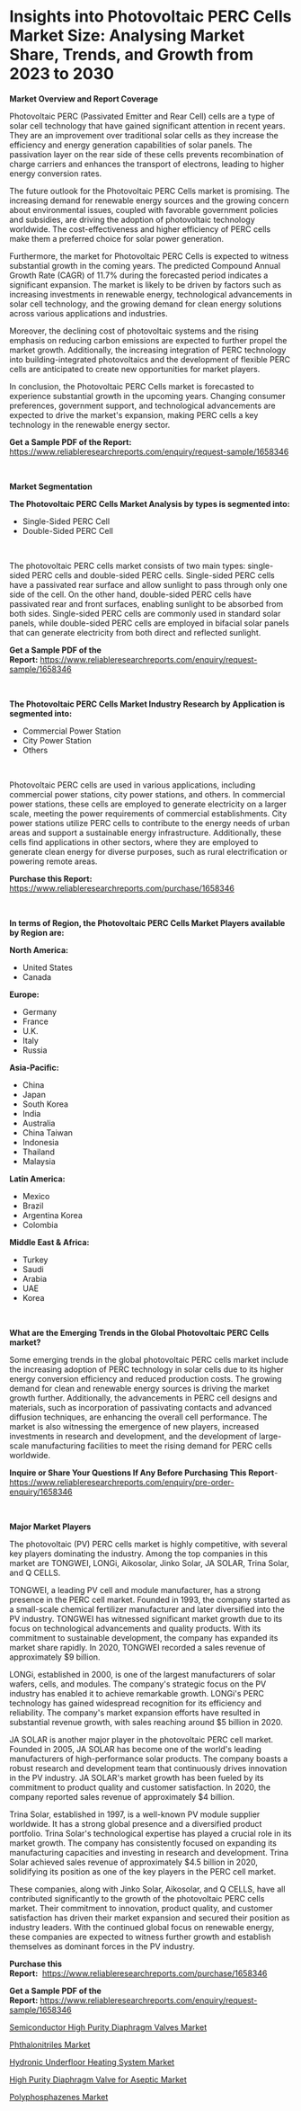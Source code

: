 <p><h1>Insights into Photovoltaic PERC Cells Market Size: Analysing Market Share, Trends, and Growth from 2023 to 2030</h1></p><p><strong>Market Overview and Report Coverage</strong></p>
<p><p>Photovoltaic PERC (Passivated Emitter and Rear Cell) cells are a type of solar cell technology that have gained significant attention in recent years. They are an improvement over traditional solar cells as they increase the efficiency and energy generation capabilities of solar panels. The passivation layer on the rear side of these cells prevents recombination of charge carriers and enhances the transport of electrons, leading to higher energy conversion rates.</p><p>The future outlook for the Photovoltaic PERC Cells market is promising. The increasing demand for renewable energy sources and the growing concern about environmental issues, coupled with favorable government policies and subsidies, are driving the adoption of photovoltaic technology worldwide. The cost-effectiveness and higher efficiency of PERC cells make them a preferred choice for solar power generation.</p><p>Furthermore, the market for Photovoltaic PERC Cells is expected to witness substantial growth in the coming years. The predicted Compound Annual Growth Rate (CAGR) of 11.7% during the forecasted period indicates a significant expansion. The market is likely to be driven by factors such as increasing investments in renewable energy, technological advancements in solar cell technology, and the growing demand for clean energy solutions across various applications and industries.</p><p>Moreover, the declining cost of photovoltaic systems and the rising emphasis on reducing carbon emissions are expected to further propel the market growth. Additionally, the increasing integration of PERC technology into building-integrated photovoltaics and the development of flexible PERC cells are anticipated to create new opportunities for market players.</p><p>In conclusion, the Photovoltaic PERC Cells market is forecasted to experience substantial growth in the upcoming years. Changing consumer preferences, government support, and technological advancements are expected to drive the market's expansion, making PERC cells a key technology in the renewable energy sector.</p></p>
<p><strong>Get a Sample PDF of the Report:</strong> <a href="https://www.reliableresearchreports.com/enquiry/request-sample/1658346">https://www.reliableresearchreports.com/enquiry/request-sample/1658346</a></p>
<p>&nbsp;</p>
<p><strong>Market Segmentation</strong></p>
<p><strong>The Photovoltaic PERC Cells Market Analysis by types is segmented into:</strong></p>
<p><ul><li>Single-Sided PERC Cell</li><li>Double-Sided PERC Cell</li></ul></p>
<p>&nbsp;</p>
<p><p>The photovoltaic PERC cells market consists of two main types: single-sided PERC cells and double-sided PERC cells. Single-sided PERC cells have a passivated rear surface and allow sunlight to pass through only one side of the cell. On the other hand, double-sided PERC cells have passivated rear and front surfaces, enabling sunlight to be absorbed from both sides. Single-sided PERC cells are commonly used in standard solar panels, while double-sided PERC cells are employed in bifacial solar panels that can generate electricity from both direct and reflected sunlight.</p></p>
<p><strong>Get a Sample PDF of the Report:</strong>&nbsp;<a href="https://www.reliableresearchreports.com/enquiry/request-sample/1658346">https://www.reliableresearchreports.com/enquiry/request-sample/1658346</a></p>
<p>&nbsp;</p>
<p><strong>The Photovoltaic PERC Cells Market Industry Research by Application is segmented into:</strong></p>
<p><ul><li>Commercial Power Station</li><li>City Power Station</li><li>Others</li></ul></p>
<p>&nbsp;</p>
<p><p>Photovoltaic PERC cells are used in various applications, including commercial power stations, city power stations, and others. In commercial power stations, these cells are employed to generate electricity on a larger scale, meeting the power requirements of commercial establishments. City power stations utilize PERC cells to contribute to the energy needs of urban areas and support a sustainable energy infrastructure. Additionally, these cells find applications in other sectors, where they are employed to generate clean energy for diverse purposes, such as rural electrification or powering remote areas.</p></p>
<p><strong>Purchase this Report:</strong>&nbsp; <a href="https://www.reliableresearchreports.com/purchase/1658346">https://www.reliableresearchreports.com/purchase/1658346</a></p>
<p>&nbsp;</p>
<p><strong>In terms of Region, the Photovoltaic PERC Cells Market Players available by Region are:</strong></p>
<p>
    <p> <strong> North America: </strong>
        <ul>
            <li>United States</li>
            <li>Canada</li>
        </ul>
        </p> 
    <p> <strong> Europe: </strong>
        <ul>
            <li>Germany</li>
            <li>France</li>
            <li>U.K.</li>
            <li>Italy</li>
            <li>Russia</li>
        </ul>
        </p> 
    <p> <strong> Asia-Pacific: </strong>
        <ul>
            <li>China</li>
            <li>Japan</li>
            <li>South Korea</li>
            <li>India</li>
            <li>Australia</li>
            <li>China Taiwan</li>
            <li>Indonesia</li>
            <li>Thailand</li>
            <li>Malaysia</li>
        </ul>
        </p> 
    <p> <strong> Latin America: </strong>
        <ul>
            <li>Mexico</li>
            <li>Brazil</li>
            <li>Argentina Korea</li>
            <li>Colombia</li>
        </ul>
        </p> 
    <p> <strong> Middle East & Africa: </strong>
        <ul>
            <li>Turkey</li>
            <li>Saudi</li>
            <li>Arabia</li>
            <li>UAE</li>
            <li>Korea</li>
        </ul>
    </p>
    </p>
<p>&nbsp;</p>
<p><strong>What are the Emerging Trends in the Global Photovoltaic PERC Cells market?</strong></p>
<p><p>Some emerging trends in the global photovoltaic PERC cells market include the increasing adoption of PERC technology in solar cells due to its higher energy conversion efficiency and reduced production costs. The growing demand for clean and renewable energy sources is driving the market growth further. Additionally, the advancements in PERC cell designs and materials, such as incorporation of passivating contacts and advanced diffusion techniques, are enhancing the overall cell performance. The market is also witnessing the emergence of new players, increased investments in research and development, and the development of large-scale manufacturing facilities to meet the rising demand for PERC cells worldwide.</p></p>
<p><strong>Inquire or Share Your Questions If Any Before Purchasing This Report</strong>- <a href="https://www.reliableresearchreports.com/enquiry/pre-order-enquiry/1658346">https://www.reliableresearchreports.com/enquiry/pre-order-enquiry/1658346</a></p>
<p>&nbsp;</p>
<p><strong>Major Market Players</strong></p>
<p><p>The photovoltaic (PV) PERC cells market is highly competitive, with several key players dominating the industry. Among the top companies in this market are TONGWEI, LONGi, Aikosolar, Jinko Solar, JA SOLAR, Trina Solar, and Q CELLS.</p><p>TONGWEI, a leading PV cell and module manufacturer, has a strong presence in the PERC cell market. Founded in 1993, the company started as a small-scale chemical fertilizer manufacturer and later diversified into the PV industry. TONGWEI has witnessed significant market growth due to its focus on technological advancements and quality products. With its commitment to sustainable development, the company has expanded its market share rapidly. In 2020, TONGWEI recorded a sales revenue of approximately $9 billion.</p><p>LONGi, established in 2000, is one of the largest manufacturers of solar wafers, cells, and modules. The company's strategic focus on the PV industry has enabled it to achieve remarkable growth. LONGi's PERC technology has gained widespread recognition for its efficiency and reliability. The company's market expansion efforts have resulted in substantial revenue growth, with sales reaching around $5 billion in 2020.</p><p>JA SOLAR is another major player in the photovoltaic PERC cell market. Founded in 2005, JA SOLAR has become one of the world's leading manufacturers of high-performance solar products. The company boasts a robust research and development team that continuously drives innovation in the PV industry. JA SOLAR's market growth has been fueled by its commitment to product quality and customer satisfaction. In 2020, the company reported sales revenue of approximately $4 billion.</p><p>Trina Solar, established in 1997, is a well-known PV module supplier worldwide. It has a strong global presence and a diversified product portfolio. Trina Solar's technological expertise has played a crucial role in its market growth. The company has consistently focused on expanding its manufacturing capacities and investing in research and development. Trina Solar achieved sales revenue of approximately $4.5 billion in 2020, solidifying its position as one of the key players in the PERC cell market.</p><p>These companies, along with Jinko Solar, Aikosolar, and Q CELLS, have all contributed significantly to the growth of the photovoltaic PERC cells market. Their commitment to innovation, product quality, and customer satisfaction has driven their market expansion and secured their position as industry leaders. With the continued global focus on renewable energy, these companies are expected to witness further growth and establish themselves as dominant forces in the PV industry.</p></p>
<p><strong>Purchase this Report:</strong>&nbsp;&nbsp;<a href="https://www.reliableresearchreports.com/purchase/1658346">https://www.reliableresearchreports.com/purchase/1658346</a></p>
<p></p>
<p><strong>Get a Sample PDF of the Report:</strong>&nbsp;<a href="https://www.reliableresearchreports.com/enquiry/request-sample/1658346">https://www.reliableresearchreports.com/enquiry/request-sample/1658346</a></p>
<p><p><a href="https://github.com/ashepherd82/Market-Research-Report-List-1/blob/main/semiconductor-high-purity-diaphragm-valves-market.md">Semiconductor High Purity Diaphragm Valves Market</a></p><p><a href="https://medium.com/@geoanderson1978/phthalonitriles-market-size-growth-forecast-2023-2030-807975eea4da">Phthalonitriles Market</a></p><p><a href="https://www.linkedin.com/pulse/hydronic-underfloor-heating-system-market-challenges-opportunities-mq8ie/">Hydronic Underfloor Heating System Market</a></p><p><a href="https://github.com/castoriffic/Market-Research-Report-List-1/blob/main/high-purity-diaphragm-valve-for-aseptic-market.md">High Purity Diaphragm Valve for Aseptic Market</a></p><p><a href="https://medium.com/@damionrunte/polyphosphazenes-market-size-growth-forecast-2023-2030-a9c4ac62e676">Polyphosphazenes Market</a></p></p>